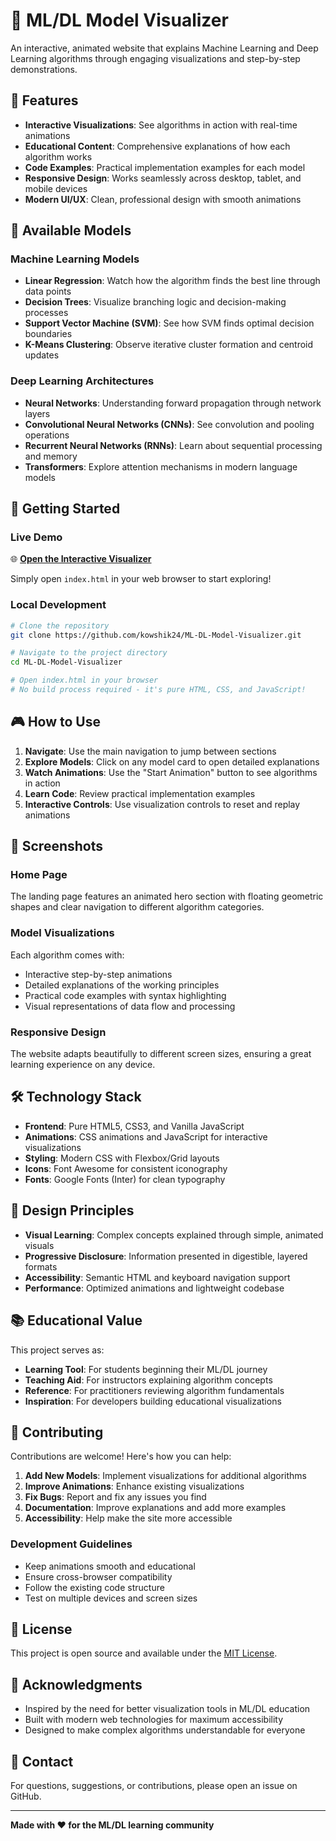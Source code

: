 # 🧠 ML/DL Model Visualizer

An interactive, animated website that explains Machine Learning and Deep Learning algorithms through engaging visualizations and step-by-step demonstrations.

## 🌟 Features

- **Interactive Visualizations**: See algorithms in action with real-time animations
- **Educational Content**: Comprehensive explanations of how each algorithm works
- **Code Examples**: Practical implementation examples for each model
- **Responsive Design**: Works seamlessly across desktop, tablet, and mobile devices
- **Modern UI/UX**: Clean, professional design with smooth animations

## 🎯 Available Models

### Machine Learning Models
- **Linear Regression**: Watch how the algorithm finds the best line through data points
- **Decision Trees**: Visualize branching logic and decision-making processes
- **Support Vector Machine (SVM)**: See how SVM finds optimal decision boundaries
- **K-Means Clustering**: Observe iterative cluster formation and centroid updates

### Deep Learning Architectures
- **Neural Networks**: Understanding forward propagation through network layers
- **Convolutional Neural Networks (CNNs)**: See convolution and pooling operations
- **Recurrent Neural Networks (RNNs)**: Learn about sequential processing and memory
- **Transformers**: Explore attention mechanisms in modern language models

## 🚀 Getting Started

### Live Demo
🌐 **[Open the Interactive Visualizer](./index.html)**

Simply open `index.html` in your web browser to start exploring!

### Local Development
```bash
# Clone the repository
git clone https://github.com/kowshik24/ML-DL-Model-Visualizer.git

# Navigate to the project directory
cd ML-DL-Model-Visualizer

# Open index.html in your browser
# No build process required - it's pure HTML, CSS, and JavaScript!
```

## 🎮 How to Use

1. **Navigate**: Use the main navigation to jump between sections
2. **Explore Models**: Click on any model card to open detailed explanations
3. **Watch Animations**: Use the "Start Animation" button to see algorithms in action
4. **Learn Code**: Review practical implementation examples
5. **Interactive Controls**: Use visualization controls to reset and replay animations

## 📱 Screenshots

### Home Page
The landing page features an animated hero section with floating geometric shapes and clear navigation to different algorithm categories.

### Model Visualizations
Each algorithm comes with:
- Interactive step-by-step animations
- Detailed explanations of the working principles
- Practical code examples with syntax highlighting
- Visual representations of data flow and processing

### Responsive Design
The website adapts beautifully to different screen sizes, ensuring a great learning experience on any device.

## 🛠️ Technology Stack

- **Frontend**: Pure HTML5, CSS3, and Vanilla JavaScript
- **Animations**: CSS animations and JavaScript for interactive visualizations
- **Styling**: Modern CSS with Flexbox/Grid layouts
- **Icons**: Font Awesome for consistent iconography
- **Fonts**: Google Fonts (Inter) for clean typography

## 🎨 Design Principles

- **Visual Learning**: Complex concepts explained through simple, animated visuals
- **Progressive Disclosure**: Information presented in digestible, layered formats
- **Accessibility**: Semantic HTML and keyboard navigation support
- **Performance**: Optimized animations and lightweight codebase

## 📚 Educational Value

This project serves as:
- **Learning Tool**: For students beginning their ML/DL journey
- **Teaching Aid**: For instructors explaining algorithm concepts
- **Reference**: For practitioners reviewing algorithm fundamentals
- **Inspiration**: For developers building educational visualizations

## 🤝 Contributing

Contributions are welcome! Here's how you can help:

1. **Add New Models**: Implement visualizations for additional algorithms
2. **Improve Animations**: Enhance existing visualizations
3. **Fix Bugs**: Report and fix any issues you find
4. **Documentation**: Improve explanations and add more examples
5. **Accessibility**: Help make the site more accessible

### Development Guidelines
- Keep animations smooth and educational
- Ensure cross-browser compatibility
- Follow the existing code structure
- Test on multiple devices and screen sizes

## 📄 License

This project is open source and available under the [MIT License](LICENSE).

## 🙏 Acknowledgments

- Inspired by the need for better visualization tools in ML/DL education
- Built with modern web technologies for maximum accessibility
- Designed to make complex algorithms understandable for everyone

## 📧 Contact

For questions, suggestions, or contributions, please open an issue on GitHub.

---

**Made with ❤️ for the ML/DL learning community**